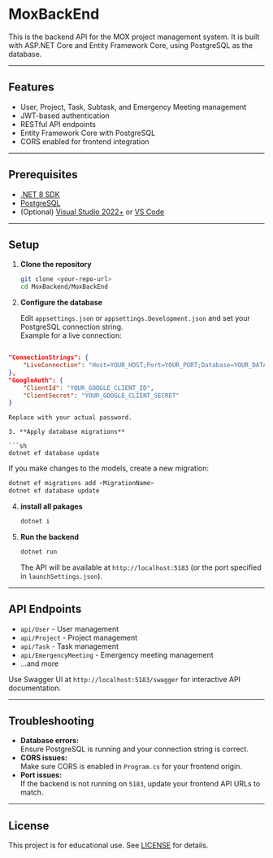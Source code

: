 # MoxBackEnd

This is the backend API for the MOX project management system. It is built with ASP.NET Core and Entity Framework Core, using PostgreSQL as the database.

---

## Features

- User, Project, Task, Subtask, and Emergency Meeting management
- JWT-based authentication
- RESTful API endpoints
- Entity Framework Core with PostgreSQL
- CORS enabled for frontend integration

---

## Prerequisites

- [.NET 8 SDK](https://dotnet.microsoft.com/download)
- [PostgreSQL](https://www.postgresql.org/download/)
- (Optional) [Visual Studio 2022+](https://visualstudio.microsoft.com/) or [VS Code](https://code.visualstudio.com/)

---

## Setup

1. **Clone the repository**

   ```sh
   git clone <your-repo-url>
   cd MoxBackend/MoxBackEnd
   ```

2. **Configure the database**

   Edit `appsettings.json` or `appsettings.Development.json` and set your PostgreSQL connection string.  
   Example for a live connection:
   ```json
```json
"ConnectionStrings": {
    "LiveConnection": "Host=YOUR_HOST;Port=YOUR_PORT;Database=YOUR_DATABASE;Username=YOUR_USERNAME;Password=YOUR_PASSWORD;"
},
"GoogleAuth": {
    "ClientId": "YOUR_GOOGLE_CLIENT_ID",
    "ClientSecret": "YOUR_GOOGLE_CLIENT_SECRET"
}
```
   ```
   Replace with your actual password.

3. **Apply database migrations**

   ```sh
   dotnet ef database update
   ```

   If you make changes to the models, create a new migration:
   ```sh
   dotnet ef migrations add <MigrationName>
   dotnet ef database update
   ```


4. **install all pakages**

   ```sh
   dotnet i
   ```

5. **Run the backend**

   ```sh
   dotnet run
   ```

   The API will be available at `http://localhost:5183` (or the port specified in `launchSettings.json`).

---

## API Endpoints

- `api/User` - User management
- `api/Project` - Project management
- `api/Task` - Task management
- `api/EmergencyMeeting` - Emergency meeting management
- ...and more

Use Swagger UI at `http://localhost:5183/swagger` for interactive API documentation.

---

## Troubleshooting

- **Database errors:**  
  Ensure PostgreSQL is running and your connection string is correct.
- **CORS issues:**  
  Make sure CORS is enabled in `Program.cs` for your frontend origin.
- **Port issues:**  
  If the backend is not running on `5183`, update your frontend API URLs to match.

---

## License

This project is for educational use. See [LICENSE](../LICENSE) for details.